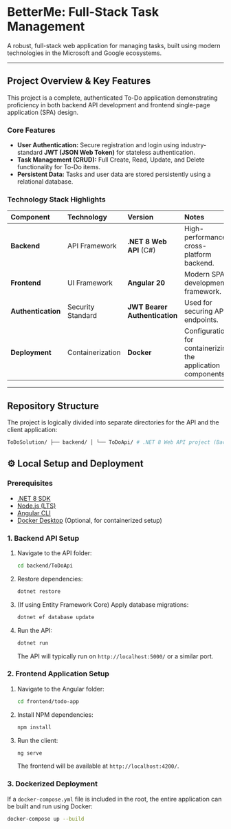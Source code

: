 #  BetterMe: Full-Stack Task Management

A robust, full-stack web application for managing tasks, built using modern technologies in the Microsoft and Google ecosystems.

---

## Project Overview & Key Features

This project is a complete, authenticated To-Do application demonstrating proficiency in both backend API development and frontend single-page application (SPA) design.

### Core Features

* **User Authentication:** Secure registration and login using industry-standard **JWT (JSON Web Token)** for stateless authentication.
* **Task Management (CRUD):** Full Create, Read, Update, and Delete functionality for To-Do items.
* **Persistent Data:** Tasks and user data are stored persistently using a relational database.

### Technology Stack Highlights

| Component | Technology | Version | Notes |
| :--- | :--- | :--- | :--- |
| **Backend** | API Framework | **.NET 8 Web API** (C#) | High-performance, cross-platform backend. |
| **Frontend** | UI Framework | **Angular 20** | Modern SPA development framework. |
| **Authentication** | Security Standard | **JWT Bearer Authentication** | Used for securing API endpoints. |
| **Deployment** | Containerization | **Docker** | Configuration for containerizing the application components. |

---

## Repository Structure

The project is logically divided into separate directories for the API and the client application:

```bash
ToDoSolution/ ├── backend/ │ └── ToDoApi/ # .NET 8 Web API project (Backend) ├── frontend/ │ └── todo-app/ # Angular 20 project (Frontend) └── README.md
```

## ⚙️ Local Setup and Deployment

### Prerequisites

* [.NET 8 SDK](https://dotnet.microsoft.com/download/dotnet/8.0)
* [Node.js (LTS)](https://nodejs.org/en)
* [Angular CLI](https://angular.io/cli)
* [Docker Desktop](https://www.docker.com/products/docker-desktop/) (Optional, for containerized setup)

### 1. Backend API Setup

1.  Navigate to the API folder:
    ```bash
    cd backend/ToDoApi
    ```
2.  Restore dependencies:
    ```bash
    dotnet restore
    ```
3.  (If using Entity Framework Core) Apply database migrations:
    ```bash
    dotnet ef database update
    ```
4.  Run the API:
    ```bash
    dotnet run
    ```
    The API will typically run on `http://localhost:5000/` or a similar port.

### 2. Frontend Application Setup

1.  Navigate to the Angular folder:
    ```bash
    cd frontend/todo-app
    ```
2.  Install NPM dependencies:
    ```bash
    npm install
    ```
3.  Run the client:
    ```bash
    ng serve
    ```
    The frontend will be available at `http://localhost:4200/`.

### 3. Dockerized Deployment

If a `docker-compose.yml` file is included in the root, the entire application can be built and run using Docker:

```bash
docker-compose up --build
